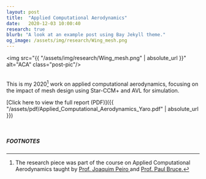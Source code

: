 ```yaml
---
layout: post
title:  "Applied Computational Aerodynamics"
date:   2020-12-03 10:00:40
research: true
blurb: "A look at an example post using Bay Jekyll theme."
og_image: /assets/img/research/Wing_mesh.png
---
```


<img src="{{ "/assets/img/research/Wing_mesh.png" | absolute_url }}" alt="ACA" class="post-pic"/>
<br />
<br />

This is my 2020[^1] work on applied computational aerodynamics, focusing on the impact of mesh design using Star-CCM+ and AVL for simulation.
<br />

[Click here to view the full report (PDF)]({{ "/assets/pdf/Applied_Computational_Aerodynamics_Yaro.pdf" | absolute_url }})

<br />

##### FOOTNOTES

[^1]: The research piece was part of the course on Applied Computational Aerodynamics taught by <a href="https://profiles.imperial.ac.uk/j.peiro"> Prof. Joaquim Peiro </a> and <a href = "https://profiles.imperial.ac.uk/p.bruce"> Prof. Paul Bruce.</a>
